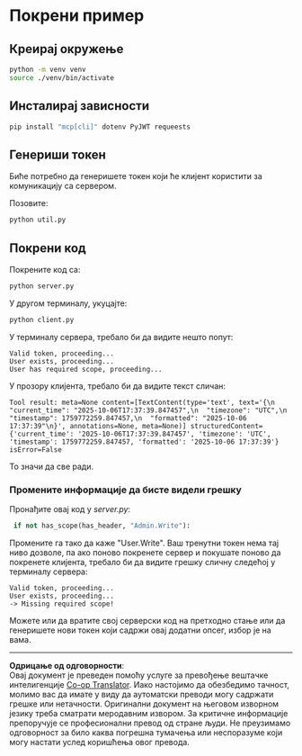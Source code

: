 <!--
CO_OP_TRANSLATOR_METADATA:
{
  "original_hash": "fd28e690667b8ad84bb153cb025cfd73",
  "translation_date": "2025-10-07T01:19:14+00:00",
  "source_file": "03-GettingStarted/11-simple-auth/solution/python/README.md",
  "language_code": "sr"
}
-->
# Покрени пример

## Креирај окружење

```sh
python -m venv venv
source ./venv/bin/activate
```

## Инсталирај зависности

```sh
pip install "mcp[cli]" dotenv PyJWT requeests
```

## Генериши токен

Биће потребно да генеришете токен који ће клијент користити за комуникацију са сервером.

Позовите:

```sh
python util.py
```

## Покрени код

Покрените код са:

```sh
python server.py
```

У другом терминалу, укуцајте:

```sh
python client.py
```

У терминалу сервера, требало би да видите нешто попут:

```text
Valid token, proceeding...
User exists, proceeding...
User has required scope, proceeding...
```

У прозору клијента, требало би да видите текст сличан:

```text
Tool result: meta=None content=[TextContent(type='text', text='{\n  "current_time": "2025-10-06T17:37:39.847457",\n  "timezone": "UTC",\n  "timestamp": 1759772259.847457,\n  "formatted": "2025-10-06 17:37:39"\n}', annotations=None, meta=None)] structuredContent={'current_time': '2025-10-06T17:37:39.847457', 'timezone': 'UTC', 'timestamp': 1759772259.847457, 'formatted': '2025-10-06 17:37:39'} isError=False
```

То значи да све ради.

### Промените информације да бисте видели грешку

Пронађите овај код у *server.py*:

```python
 if not has_scope(has_header, "Admin.Write"):
```

Промените га тако да каже "User.Write". Ваш тренутни токен нема тај ниво дозволе, па ако поново покренете сервер и покушате поново да покренете клијента, требало би да видите грешку сличну следећој у терминалу сервера:

```text
Valid token, proceeding...
User exists, proceeding...
-> Missing required scope!
```

Можете или да вратите свој серверски код на претходно стање или да генеришете нови токен који садржи овај додатни опсег, избор је на вама.

---

**Одрицање од одговорности**:  
Овај документ је преведен помоћу услуге за превођење вештачке интелигенције [Co-op Translator](https://github.com/Azure/co-op-translator). Иако настојимо да обезбедимо тачност, молимо вас да имате у виду да аутоматски преводи могу садржати грешке или нетачности. Оригинални документ на његовом изворном језику треба сматрати меродавним извором. За критичне информације препоручује се професионални превод од стране људи. Не преузимамо одговорност за било каква погрешна тумачења или неспоразуме који могу настати услед коришћења овог превода.
